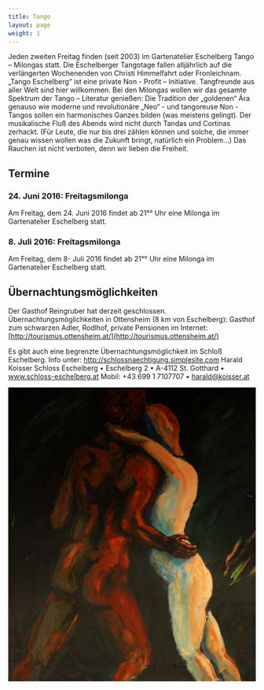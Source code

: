 ```yaml
---
title: Tango
layout: page
weight: 1
---
```


Jeden zweiten Freitag finden (seit 2003) im Gartenatelier Eschelberg Tango – Milongas statt. Die Eschelberger Tangotage fallen alljährlich auf die verlängerten Wochenenden von Christi Himmelfahrt oder Fronleichnam.  
„Tango Eschelberg“ ist eine private Non - Profit – Initiative. Tangfreunde aus aller Welt sind hier willkommen.
Bei den Milongas wollen wir das gesamte Spektrum der Tango – Literatur genießen: Die Tradition der „goldenen“ Ära genauso wie moderne und revolutionäre „Neo“ - und tangoreuse Non -Tangos sollen ein harmonisches Ganzes bilden (was meistens gelingt).
Der musikalische Fluß des Abends wird nicht durch Tandas und Cortinas zerhackt. (Für Leute, die nur bis drei zählen können und solche, die immer genau wissen wollen was die Zukunft bringt, natürlich ein Problem...) Das Rauchen ist nicht verboten, denn wir lieben die Freiheit.

## Termine

### 24. Juni 2016: Freitagsmilonga

Am Freitag, dem 24. Juni 2016 findet ab 21°° Uhr eine Milonga im Gartenatelier Eschelberg statt.

### 8. Juli 2016: Freitagsmilonga

Am Freitag, dem 8- Juli 2016 findet ab 21°° Uhr eine Milonga im Gartenatelier Eschelberg statt.


## Übernachtungsmöglichkeiten

Der Gasthof Reingruber hat derzeit geschlossen. Übernachtungsmöglichkeiten in Ottensheim (8 km von Eschelberg): Gasthof zum schwarzen Adler, Rodlhof, private Pensionen im Internet: [http://tourismus.ottensheim.at/](http://tourismus.ottensheim.at/)

 Es gibt auch eine begrenzte Übernachtungsmöglichkeit im Schloß Eschelberg.
Info unter:
http://schlossnaechtigung.simplesite.com
Harald Koisser
Schloss Eschelberg • Eschelberg 2  •  A-4112 St. Gotthard •  www.schloss-eschelberg.at Mobil: +43 699 1 7107707 • harald@koisser.at

![Titel](/files/tango/TB12_249.jpg)

